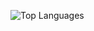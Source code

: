 
![Top Languages](https://github-readme-stats.vercel.app/api/top-langs/?username=sf0628&layout=compact&theme=radical)
